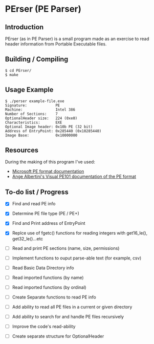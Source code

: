 # PErser (PE Parser)

## Introduction
PErser (as in PE Parser) is a small program made as an exercise to read header information from Portable Executable files.

## Building / Compiling
``` 
$ cd PErser/
$ make 
```

## Usage Example
```
$ ./perser example-file.exe
Signature:             PE
Machine:               Intel 386 
Number of Sections:    7
OptionalHeader size:   224 (0xe0)
Characteristics:       EXE 
Optional Image header: 0x10b PE (32 bit) 
Address of EntryPoint: 0x285440 (0x10285440) 
Image Base:            0x10000000 

```

## Resources
During the making of this program I've used:
- [Microsoft PE format documentation](
https://docs.microsoft.com/en-us/windows/win32/debug/pe-format)
- [Ange Albertini's Visual PE101 documentation of the PE format](
https://github.com/corkami/pics/tree/master/binary/pe101)


## To-do list / Progress
- [x] Find and read PE info
- [x] Determine PE file type (PE / PE+)
- [x] Find and Print address of EntryPoint 
- [x] Replce use of fgetc() functions for reading integers with  get16_le(), get32_le()...etc
- [ ] Read and print PE sections (name, size, permissions)
- [ ] Implement functions to ouput parse-able text (for example, csv)
- [ ] Read Basic Data Directory info
- [ ] Read imported functions (by name)
- [ ] Read imported functions (by ordinal)
- [ ] Create Separate functions to read PE info
- [ ] Add ability to read all PE files in a current or given directory
- [ ] Add ability to search for and handle PE files recursively
- [ ] Improve the code's read-ability
- [ ] Create separate structure for OptionalHeader

